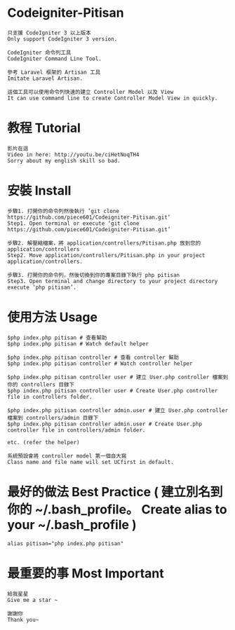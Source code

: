 # Codeigniter-Pitisan
    只支援 CodeIgniter 3 以上版本
    Only support CodeIgniter 3 version.

    CodeIgniter 命令列工具
    CodeIgniter Command Line Tool.

    參考 Laravel 框架的 Artisan 工具
    Imitate Laravel Artisan.

    這個工具可以使用命令列快速的建立 Controller Model 以及 View
    It can use command line to create Controller Model View in quickly.

# 教程 Tutorial
    影片在這
    Video in here: http://youtu.be/ciHetNoqTH4
    Sorry about my english skill so bad.
# 安裝 Install
    步驟1. 打開你的命令列然後執行 ’git clone https://github.com/piece601/Codeigniter-Pitisan.git‘
    Step1. Open terminal or execute ‘git clone https://github.com/piece601/Codeigniter-Pitisan.git’

    步驟2. 解壓縮檔案，將 application/controllers/Pitisan.php 放到您的 application/controllers
    Step2. Move application/controllers/Pitisan.php in your project application/controllers.

    步驟3. 打開你的命令列，然後切換到你的專案目錄下執行 php pitisan
    Step3. Open terminal and change directory to your project directory execute ‘php pitisan’.
  
# 使用方法 Usage
    $php index.php pitisan # 查看幫助
    $php index.php pitisan # Watch default helper

    $php index.php pitisan controller # 查看 controller 幫助
    $php index.php pitisan controller # Watch controller helper

    $php index.php pitisan controller user # 建立 User.php controller 檔案到你的 controllers 目錄下
    $php index.php pitisan controller user # Create User.php controller file in controllers folder.

    $php index.php pitisan controller admin.user # 建立 User.php controller 檔案到 controllers/admin 目錄下
    $php index.php pitisan controller admin.user # Create User.php controller file in controllers/admin folder.

    etc. (refer the helper)

    系統預設會將 controller model 第一個自大寫
    Class name and file name will set UCfirst in default. 
  
# 最好的做法 Best Practice ( 建立別名到你的 ~/.bash_profile。 Create alias to your ~/.bash_profile )
    alias pitisan="php index.php pitisan"

# 最重要的事 Most Important
    給我星星
    Give me a star ~
    
    謝謝你
    Thank you~
